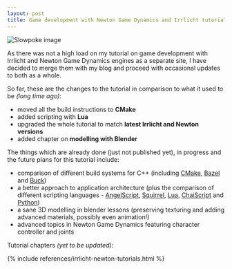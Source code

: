 ```yaml
---
layout: post
title: Game development with Newton Game Dynamics and Irrlicht tutorial
---
```


<img data-src="//images/slow-compressed.gif" class="img-responsive pull-right" style="max-height: 150px" alt="Slowpoke image" />

As there was not a high load on my tutorial on game development with Irrlicht and Newton Game Dynamics engines
as a separate site, I have decided to merge them with my blog and proceed with occasional updates to both as a
whole.

So far, these are the changes to the tutorial in comparison to what it used to be _(long time ago)_:

* moved all the build instructions to **CMake**
* added scripting with **Lua**
* upgraded the whole tutorial to match **latest Irrlicht and Newton versions**
* added chapter on **modelling with Blender**

The things which are already done (just not published yet), in progress and the future plans for this tutorial include:

* comparison of different build systems for C++ (including [CMake](https://cmake.org/), [Bazel](https://bazel.build/) and [Buck](https://buckbuild.com/))
* a better approach to application architecture (plus the comparison of different scripting languages - [AngelScript](https://www.angelcode.com/angelscript/), [Squirrel](http://www.squirrel-lang.org/), [Lua](https://www.lua.org/), [ChaiScript](http://chaiscript.com/) and [Python](https://www.python.org))
* a sane 3D modelling in blender lessons (preserving texturing and adding advanced materials, possibly even animation!)
* advanced topics in Newton Game Dynamics featuring character controller and joints

Tutorial chapters <em>(yet to be updated)</em>:

{% include references/irrlicht-newton-tutorials.html %}
